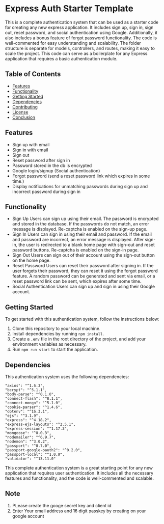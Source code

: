 # Express Auth Starter Template

This is a complete authentication system that can be used as a starter code for creating any new express application. It includes sign up, sign in, sign out, reset password, and social authentication using Google. Additionally, it also includes a bonus feature of forgot password functionality.
The code is well-commented for easy understanding and scalability. The folder structure is separate for models, controllers, and routes, making it easy to scale the project.
This code can serve as a boilerplate for any Express application that requires a basic authentication module.

## Table of Contents

-   [Features](#features)
-   [Functionality](#functionality)
-   [Getting Started](#getting-started)
-   [Dependencies](#dependencies)
-   [Contributing](#contributing)
-   [License](#license)
-   [Conclusion](#conclusion)

## Features

-   Sign up with email
-   Sign in with email
-   Sign out
-   Reset password after sign in
-   Password stored in the db is encrypted
-   Google login/signup (Social authentication)
-   Forgot password (send a reset password link which expires in some time.)
-   Display notifications for unmatching passwords during sign up and incorrect password during sign in


## Functionality

-   Sign Up
    Users can sign up using their email. The password is encrypted and stored in the database. If the passwords do not match, an error message is displayed. Re-captcha is enabled on the sign-up page.
-   Sign In
    Users can sign in using their email and password. If the email and password are incorrect, an error message is displayed. After sign-in, the user is redirected to a blank home page with sign-out and reset password buttons. Re-captcha is enabled on the sign-in page.
-   Sign Out
    Users can sign out of their account using the sign-out button on the home page.
-   Reset Password
    Users can reset their password after signing in. If the user forgets their password, they can reset it using the forgot password feature. A random password can be generated and sent via email, or a reset password link can be sent, which expires after some time.
-   Social Authentication
    Users can sign up and sign in using their Google account.

## Getting Started

To get started with this authentication system, follow the instructions below:

1. Clone this repository to your local machine.
2. Install dependencies by running `npm install`.
3. Create a `.env` file in the root directory of the project, and add your environment variables as necessary.
4. Run `npm run start` to start the application.

## Dependencies

This authentication system uses the following dependencies:

    "axios": "^1.6.3",
    "bcrypt": "^5.1.1",
    "body-parse": "^0.1.0",
    "connect-flash": "^0.1.1",
    "connect-mongo": "^5.1.0",
    "cookie-parser": "^1.4.6",
    "dotenv": "^16.3.1",
    "ejs": "^3.1.9",
    "express": "^4.18.2",
    "express-ejs-layouts": "^2.5.1",
    "express-session": "^1.17.3",
    "mongoose": "^8.0.3",
    "nodemailer": "^6.9.7",
    "nodemon": "^3.0.2",
    "passport": "^0.7.0",
    "passport-google-oauth2": "^0.2.0",
    "passport-local": "^1.0.0",
    "validator": "^13.11.0"



This complete authentication system is a great starting point for any new application that requires user authentication. It includes all the necessary features and functionality, and the code is well-commented and scalable.


## Note 

1. PLease create the googe secret key and client id
2. Enter Your email address and 16 digit passkey by creating on your google account 